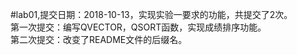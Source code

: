 #lab01,提交日期：2018-10-13，实现实验一要求的功能，共提交了2次。   
    第一次提交：编写QVECTOR，QSORT函数，实现成绩排序功能。   
    第二次提交：改变了README文件的后缀名。
